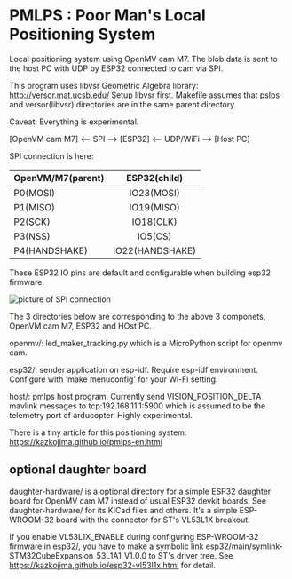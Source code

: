 # PMLPS : Poor Man's Local Positioning System

Local positioning system using OpenMV cam M7. The blob data is sent to the host PC with UDP by ESP32 connected to cam via SPI.

This program uses libvsr Geometric Algebra library:
http://versor.mat.ucsb.edu/
Setup libvsr first. Makefile assumes that pslps and versor(libvsr) directories are in the same parent directory.

Caveat: Everything is experimental.

[OpenVM cam M7] <-- SPI --> [ESP32] <-- UDP/WiFi --> [Host PC]

SPI connection is here:

| OpenVM/M7(parent) | ESP32(child)    |
| ----------------- |:---------------:|
| P0(MOSI)          | IO23(MOSI)      |
| P1(MISO)          | IO19(MISO)      |
| P2(SCK)           | IO18(CLK)       |
| P3(NSS)           | IO5(CS)         |
| P4(HANDSHAKE)     | IO22(HANDSHAKE) |

These ESP32 IO pins are default and configurable when building esp32 firmware.

![picture of SPI connection](https://github.com/kazkojima/pmlps/blob/junkyard/images/spiconn.png)

The 3 directories below are corresponding to the above 3 componets, OpenVM cam M7, ESP32 and HOst PC.

openmv/:
  led_maker_tracking.py which is a MicroPython script for openmv cam.

esp32/:
  sender application on esp-idf. Require esp-idf environment. Configure with 'make menuconfig' for your Wi-Fi setting.

host/:
  pmlps host program. Currently send VISION_POSITION_DELTA mavlink messages to tcp:192.168.11.1:5900 which is assumed to be the telemetry port of arducopter.
  Highly experimental.

There is a tiny article for this positioning system:
https://kazkojima.github.io/pmlps-en.html

##  optional daughter board

daughter-hardware/ is a optional directory for a simple ESP32 daughter board for OpenMV cam M7 instead of usual ESP32 devkit boards. See daughter-hardware/ for its KiCad files and others. It's a simple ESP-WROOM-32 board with the connector for ST's VL53L1X breakout.

If you enable VL53L1X_ENABLE during configuring ESP-WROOM-32 firmware in esp32/, you have to make a symbolic link esp32/main/symlink-STM32CubeExpansion_53L1A1_V1.0.0 to ST's driver tree. See 
https://kazkojima.github.io/esp32-vl53l1x.html
for detail.



